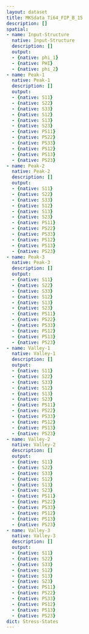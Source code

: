 ```yaml
---
layout: dataset
title: MKSdata_Ti64_FIP_B_15
description: []
spatial:
- name: Input-Structure
  native: Input-Structure
  description: []
  output:
  - {native: phi_1}
  - {native: PHI}
  - {native: phi_2}
- name: Peak-1
  native: Peak-1
  description: []
  output:
  - {native: S11}
  - {native: S22}
  - {native: S33}
  - {native: S12}
  - {native: S13}
  - {native: S23}
  - {native: PS11}
  - {native: PS22}
  - {native: PS33}
  - {native: PS12}
  - {native: PS13}
  - {native: PS23}
- name: Peak-2
  native: Peak-2
  description: []
  output:
  - {native: S11}
  - {native: S22}
  - {native: S33}
  - {native: S12}
  - {native: S13}
  - {native: S23}
  - {native: PS11}
  - {native: PS22}
  - {native: PS33}
  - {native: PS12}
  - {native: PS13}
  - {native: PS23}
- name: Peak-3
  native: Peak-3
  description: []
  output:
  - {native: S11}
  - {native: S22}
  - {native: S33}
  - {native: S12}
  - {native: S13}
  - {native: S23}
  - {native: PS11}
  - {native: PS22}
  - {native: PS33}
  - {native: PS12}
  - {native: PS13}
  - {native: PS23}
- name: Valley-1
  native: Valley-1
  description: []
  output:
  - {native: S11}
  - {native: S22}
  - {native: S33}
  - {native: S12}
  - {native: S13}
  - {native: S23}
  - {native: PS11}
  - {native: PS22}
  - {native: PS33}
  - {native: PS12}
  - {native: PS13}
  - {native: PS23}
- name: Valley-2
  native: Valley-2
  description: []
  output:
  - {native: S11}
  - {native: S22}
  - {native: S33}
  - {native: S12}
  - {native: S13}
  - {native: S23}
  - {native: PS11}
  - {native: PS22}
  - {native: PS33}
  - {native: PS12}
  - {native: PS13}
  - {native: PS23}
- name: Valley-3
  native: Valley-3
  description: []
  output:
  - {native: S11}
  - {native: S22}
  - {native: S33}
  - {native: S12}
  - {native: S13}
  - {native: S23}
  - {native: PS11}
  - {native: PS22}
  - {native: PS33}
  - {native: PS12}
  - {native: PS13}
  - {native: PS23}
dict: Stress-States
---
```

